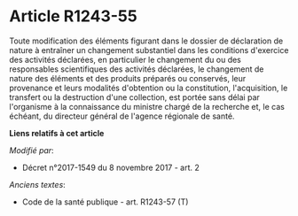 # Article R1243-55

Toute modification des éléments figurant dans le dossier de déclaration de nature à entraîner un changement substantiel dans
les conditions d'exercice des activités déclarées, en particulier le changement du ou des responsables scientifiques des
activités déclarées, le changement de nature des éléments et des produits préparés ou conservés, leur provenance et leurs
modalités d'obtention ou la constitution, l'acquisition, le transfert ou la destruction d'une collection, est portée sans
délai par l'organisme à la connaissance du ministre chargé de la recherche et, le cas échéant, du directeur général de
l'agence régionale de santé.

**Liens relatifs à cet article**

_Modifié par_:

  - Décret n°2017-1549 du 8 novembre 2017 - art. 2

_Anciens textes_:

  - Code de la santé publique - art. R1243-57 (T)
